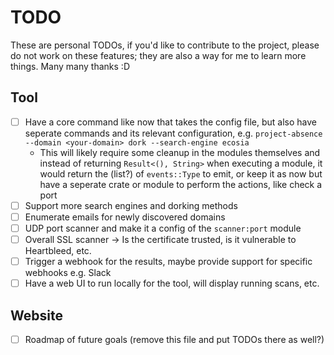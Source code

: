 # TODO

These are personal TODOs, if you'd like to contribute to the project, please do not work on these features; they are also a way for me to learn more things. Many many thanks :D

## Tool
- [ ] Have a core command like now that takes the config file, but also have seperate commands and its relevant configuration, e.g. `project-absence --domain <your-domain> dork --search-engine ecosia`
  - This will likely require some cleanup in the modules themselves and instead of returning `Result<(), String>` when executing a module, it would return the (list?) of `events::Type` to emit, or keep it as now but have a seperate crate or module to perform the actions, like check a port
- [ ] Support more search engines and dorking methods
- [ ] Enumerate emails for newly discovered domains
- [ ] UDP port scanner and make it a config of the `scanner:port` module
- [ ] Overall SSL scanner -> Is the certificate trusted, is it vulnerable to Heartbleed, etc.
- [ ] Trigger a webhook for the results, maybe provide support for specific webhooks e.g. Slack
- [ ] Have a web UI to run locally for the tool, will display running scans, etc.

## Website
- [ ] Roadmap of future goals (remove this file and put TODOs there as well?)
